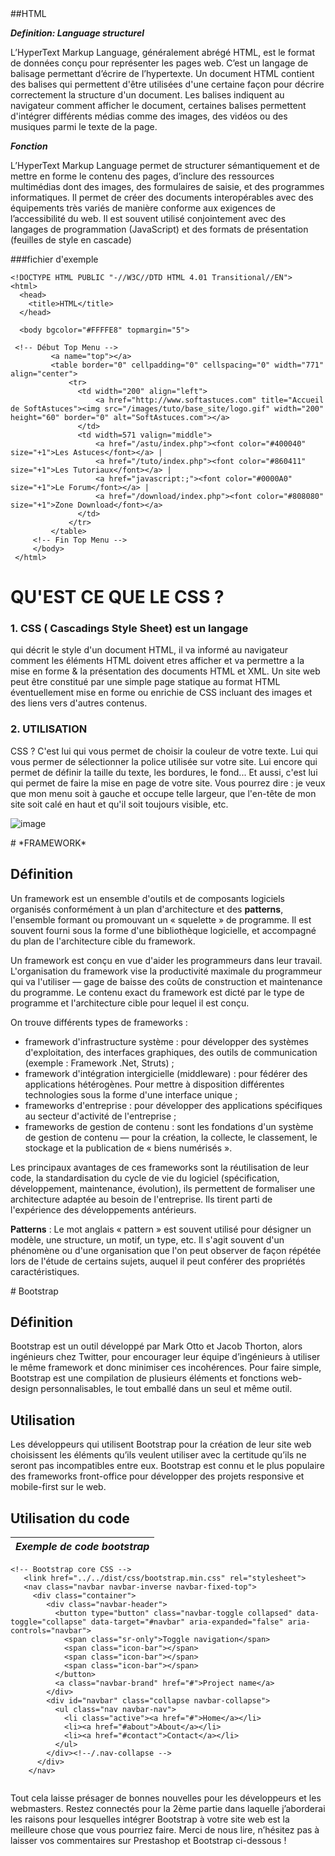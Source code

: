 <a name="html">
##HTML

**_Definition: Language structurel_**

L’HyperText Markup Language, généralement abrégé HTML, est le format de données conçu pour représenter les pages web. C’est un langage de balisage permettant d’écrire de l’hypertexte.
Un document HTML contient des balises qui permettent d'être utilisées d'une certaine façon pour décrire correctement la structure d'un document.
Les balises indiquent au navigateur comment afficher le document, certaines balises permettent d'intégrer différents médias comme des images, des vidéos ou des musiques parmi le texte de la page.

**_Fonction_**

L’HyperText Markup Language permet de structurer sémantiquement et de mettre en forme le contenu des pages, d’inclure des ressources multimédias dont des images, des formulaires de saisie, et des programmes informatiques. Il permet de créer des documents interopérables avec des équipements très variés de manière conforme aux exigences de l’accessibilité du web. Il est souvent utilisé conjointement avec des langages de programmation (JavaScript) et des formats de présentation (feuilles de style en cascade)


###fichier d'exemple

    <!DOCTYPE HTML PUBLIC "-//W3C//DTD HTML 4.01 Transitional//EN">
    <html>
      <head>
        <title>HTML</title>
      </head>

      <body bgcolor="#FFFFE8" topmargin="5">

     <!-- Début Top Menu -->
             <a name="top"></a>
             <table border="0" cellpadding="0" cellspacing="0" width="771" align="center">
                 <tr>
                   <td width="200" align="left">
                       <a href="http://www.softastuces.com" title="Accueil de SoftAstuces"><img src="/images/tuto/base_site/logo.gif" width="200" height="60" border="0" alt="SoftAstuces.com"></a>
                   </td>
                   <td width=571 valign="middle">
                       <a href="/astu/index.php"><font color="#400040" size="+1">Les Astuces</font></a> | 
                       <a href="/tuto/index.php"><font color="#860411" size="+1">Les Tutoriaux</font></a> | 
                       <a href="javascript:;"><font color="#0000A0" size="+1">Le Forum</font></a> | 
                       <a href="/download/index.php"><font color="#808080" size="+1">Zone Download</font></a>
                   </td>
                 </tr>
             </table>
         <!-- Fin Top Menu -->
         </body> 
     </html>
     
# QU'EST CE QUE LE CSS ?

### 1. CSS ( Cascadings Style Sheet)  est un langage 
qui décrit le style d'un document HTML, il va 
informé au navigateur comment les éléments HTML doivent etres afficher et va permettre a la mise en forme & la présentation des documents HTML et XML.
Un site web peut être constitué par une simple page statique au format HTML 
éventuellement mise en forme ou enrichie de CSS incluant des images et des liens vers d'autres contenus.

### 2. UTILISATION
CSS ? C'est lui qui vous permet de choisir la couleur de votre texte.
Lui qui vous permer de sélectionner la police utilisée sur votre site.
Lui encore qui permet de définir la taille du texte, les bordures, le fond...
Et aussi, c'est lui qui permet de faire la mise en page de votre site. Vous pourrez dire : je veux que mon menu
soit à gauche et occupe telle largeur, que l'en-tête de mon site soit calé en haut et qu'il soit toujours visible, etc.

   ![image](https://user.oc-static.com/files/339001_340000/339428.png)

<a name="framwork">
# *FRAMEWORK*

## Définition

Un framework est un ensemble d'outils et de composants logiciels organisés conformément à un plan d'architecture et des **patterns**, l'ensemble formant ou promouvant un « squelette » de programme. Il est souvent fourni sous la forme d'une bibliothèque logicielle, et accompagné du plan de l'architecture cible du framework.

Un framework est conçu en vue d'aider les programmeurs dans leur travail. L'organisation du framework vise la productivité maximale du programmeur qui va l'utiliser — gage de baisse des coûts de construction et maintenance du programme. Le contenu exact du framework est dicté par le type de programme et l'architecture cible pour lequel il est conçu.

On trouve différents types de frameworks :

+ framework d'infrastructure système : pour développer des systèmes d'exploitation, des interfaces graphiques, des outils de communication (exemple : Framework .Net, Struts) ;
+ framework d'intégration intergicielle (middleware) : pour fédérer des applications hétérogènes. Pour mettre à disposition différentes technologies sous la forme d'une interface unique ;
+ frameworks d'entreprise : pour développer des applications spécifiques au secteur d'activité de l'entreprise ;
+ frameworks de gestion de contenu : sont les fondations d'un système de gestion de contenu — pour la création, la collecte, le classement, le stockage et la publication de « biens numérisés ».

Les principaux avantages de ces frameworks sont la réutilisation de leur code, la standardisation du cycle de vie du logiciel (spécification, développement, maintenance, évolution), ils permettent de formaliser une architecture adaptée au besoin de l'entreprise. Ils tirent parti de l'expérience des développements antérieurs.

**Patterns** : Le mot anglais « pattern » est souvent utilisé pour désigner un modèle, une structure, un motif, un type, etc. Il s'agit souvent d'un phénomène ou d'une organisation que l'on peut observer de façon répétée lors de l'étude de certains sujets, auquel il peut conférer des propriétés caractéristiques.

<a name="Bootstrap">
# Bootstrap

## Définition 

Bootstrap est un outil développé par Mark Otto et Jacob Thorton, alors ingénieurs chez Twitter, pour encourager leur équipe d’ingénieurs à utiliser le même framework et donc minimiser ces incohérences.
Pour faire simple, Bootstrap est une compilation de plusieurs éléments et fonctions web-design personnalisables, le tout emballé dans un seul et même outil. 

## Utilisation

Les développeurs qui utilisent Bootstrap pour la création de leur site web choisissent les éléments qu’ils veulent utiliser avec la certitude qu’ils ne seront pas incompatibles entre eux. Bootstrap est connu et le plus populaire des frameworks front-office pour développer des projets responsive et mobile-first sur le web. 

## Utilisation du code


| *Exemple de code bootstrap* |
|---|

```
<!-- Bootstrap core CSS -->
   <link href="../../dist/css/bootstrap.min.css" rel="stylesheet">  
   <nav class="navbar navbar-inverse navbar-fixed-top">
     <div class="container">
        <div class="navbar-header">
          <button type="button" class="navbar-toggle collapsed" data-toggle="collapse" data-target="#navbar" aria-expanded="false" aria-controls="navbar">
            <span class="sr-only">Toggle navigation</span>
            <span class="icon-bar"></span>
            <span class="icon-bar"></span>
            <span class="icon-bar"></span>
          </button>
          <a class="navbar-brand" href="#">Project name</a>
        </div>
        <div id="navbar" class="collapse navbar-collapse">
          <ul class="nav navbar-nav">
            <li class="active"><a href="#">Home</a></li>
            <li><a href="#about">About</a></li>
            <li><a href="#contact">Contact</a></li>
          </ul>
        </div><!--/.nav-collapse -->
      </div>
    </nav>
    
  ```
  

    
Tout cela laisse présager de bonnes nouvelles pour les développeurs et les webmasters. Restez connectés pour la 2ème partie dans laquelle j’aborderai les raisons pour lesquelles intégrer Bootstrap à votre site web est la meilleure chose que vous pourriez faire. Merci de nous lire, n’hésitez pas à laisser vos commentaires sur Prestashop et Bootstrap ci-dessous !

